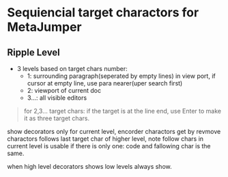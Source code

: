 # Sequiencial target charactors for MetaJumper

## Ripple Level
* 3 levels based on target chars number:
    - 1: surrounding paragraph(seperated by empty lines) in view port, if cursor at empty line, use para nearer(uper search first)
    - 2: viewport of current doc
    - 3...: all visible editors

> for 2,3... target chars: if the target is at the line end, use <dbd>Enter</kbd> to make it as three target chars.

show decorators only for current level, encorder charactors get by revmove charactors follows last target char of higher level, note follow chars in current level is usable if there is only one: code and fallowing char is the same.

when high level decorators shows low levels always show.